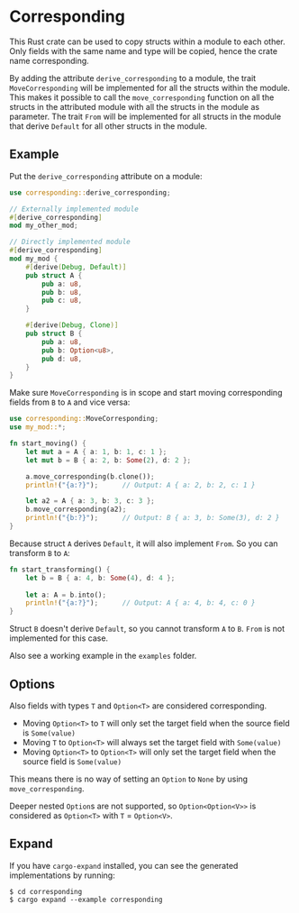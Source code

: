 # Corresponding

This Rust crate can be used to copy structs within a module to each other. Only fields with the same name and type will be copied,
hence the crate name corresponding.

By adding the attribute `derive_corresponding` to a module, the trait `MoveCorresponding` will be implemented
for all the structs within the module. This makes it possible to call the `move_corresponding`
function on all the structs in the attributed module with all the structs in the module as parameter.
The trait `From` will be implemented for all structs in the module that derive `Default` for all other structs in the module.

## Example

Put the `derive_corresponding` attribute on a module:

```rust
use corresponding::derive_corresponding;

// Externally implemented module
#[derive_corresponding]
mod my_other_mod;

// Directly implemented module
#[derive_corresponding]
mod my_mod {
    #[derive(Debug, Default)]
    pub struct A {
        pub a: u8,
        pub b: u8,
        pub c: u8,
    }

    #[derive(Debug, Clone)]
    pub struct B {
        pub a: u8,
        pub b: Option<u8>,
        pub d: u8,
    }
}
```

Make sure `MoveCorresponding` is in scope and start moving corresponding fields from `B` to `A` and vice versa:

```rust
use corresponding::MoveCorresponding;
use my_mod::*;

fn start_moving() {
    let mut a = A { a: 1, b: 1, c: 1 };
    let mut b = B { a: 2, b: Some(2), d: 2 };

    a.move_corresponding(b.clone());
    println!("{a:?}");      // Output: A { a: 2, b: 2, c: 1 }

    let a2 = A { a: 3, b: 3, c: 3 };
    b.move_corresponding(a2);
    println!("{b:?}");      // Output: B { a: 3, b: Some(3), d: 2 }
}
```

Because struct `A` derives `Default`, it will also implement `From`. So you can transform `B` to `A`:

```rust
fn start_transforming() {
    let b = B { a: 4, b: Some(4), d: 4 };
    
    let a: A = b.into();
    println!("{a:?}");      // Output: A { a: 4, b: 4, c: 0 }
}
```

Struct `B` doesn't derive `Default`, so you cannot transform `A` to `B`. `From` is not implemented for this case.

Also see a working example in the `examples` folder.

## Options

Also fields with types `T` and `Option<T>` are considered corresponding.

- Moving `Option<T>` to `T` will only set the target field when the source field is `Some(value)`
- Moving `T` to `Option<T>` will always set the target field with `Some(value)`
- Moving `Option<T>` to `Option<T>` will only set the target field when the source field is `Some(value)`

This means there is no way of setting an `Option` to `None` by using `move_corresponding`.

Deeper nested `Option`s are not supported, so `Option<Option<V>>` is considered as `Option<T>` with `T` = `Option<V>`.

## Expand

If you have `cargo-expand` installed, you can see the generated implementations by running:

```console
$ cd corresponding
$ cargo expand --example corresponding
```
